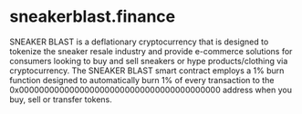 # sneakerblast.finance
SNEAKER BLAST is a deflationary cryptocurrency that is designed to tokenize the sneaker resale industry and provide e-commerce solutions for consumers looking to buy and sell sneakers or hype products/clothing via cryptocurrency. The SNEAKER BLAST smart contract employs a 1% burn function designed to automatically burn 1% of every transaction to the 0x0000000000000000000000000000000000000000 address when you buy, sell or transfer tokens. 
